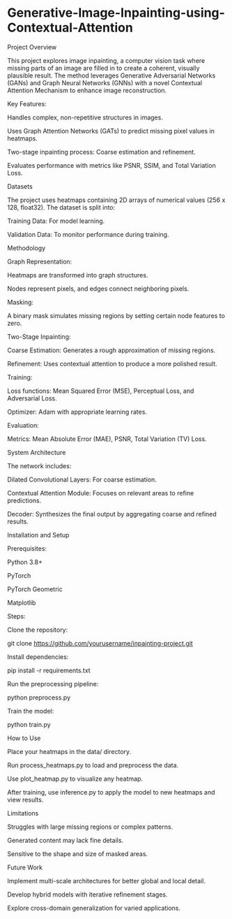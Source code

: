# Generative-Image-Inpainting-using-Contextual-Attention
Project Overview

This project explores image inpainting, a computer vision task where missing parts of an image are filled in to create a coherent, visually plausible result. The method leverages Generative Adversarial Networks (GANs) and Graph Neural Networks (GNNs) with a novel Contextual Attention Mechanism to enhance image reconstruction.

Key Features:

Handles complex, non-repetitive structures in images.

Uses Graph Attention Networks (GATs) to predict missing pixel values in heatmaps.

Two-stage inpainting process: Coarse estimation and refinement.

Evaluates performance with metrics like PSNR, SSIM, and Total Variation Loss.

Datasets

The project uses heatmaps containing 2D arrays of numerical values (256 x 128, float32). The dataset is split into:

Training Data: For model learning.

Validation Data: To monitor performance during training.

Methodology

Graph Representation:

Heatmaps are transformed into graph structures.

Nodes represent pixels, and edges connect neighboring pixels.

Masking:

A binary mask simulates missing regions by setting certain node features to zero.

Two-Stage Inpainting:

Coarse Estimation: Generates a rough approximation of missing regions.

Refinement: Uses contextual attention to produce a more polished result.

Training:

Loss functions: Mean Squared Error (MSE), Perceptual Loss, and Adversarial Loss.

Optimizer: Adam with appropriate learning rates.

Evaluation:

Metrics: Mean Absolute Error (MAE), PSNR, Total Variation (TV) Loss.

System Architecture

The network includes:

Dilated Convolutional Layers: For coarse estimation.

Contextual Attention Module: Focuses on relevant areas to refine predictions.

Decoder: Synthesizes the final output by aggregating coarse and refined results.

Installation and Setup

Prerequisites:

Python 3.8+

PyTorch

PyTorch Geometric

Matplotlib

Steps:

Clone the repository:

git clone https://github.com/yourusername/inpainting-project.git

Install dependencies:

pip install -r requirements.txt

Run the preprocessing pipeline:

python preprocess.py

Train the model:

python train.py

How to Use

Place your heatmaps in the data/ directory.

Run process_heatmaps.py to load and preprocess the data.

Use plot_heatmap.py to visualize any heatmap.

After training, use inference.py to apply the model to new heatmaps and view results.

Limitations

Struggles with large missing regions or complex patterns.

Generated content may lack fine details.

Sensitive to the shape and size of masked areas.

Future Work

Implement multi-scale architectures for better global and local detail.

Develop hybrid models with iterative refinement stages.

Explore cross-domain generalization for varied applications.

